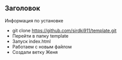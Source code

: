 ## Заголовок

Информация по установке

- git clone https://github.com/sirdki911/template.git
- Перейти в папку template
- Запуск index.html
- Работаем с новым файлом
- Создали ветку Женя
